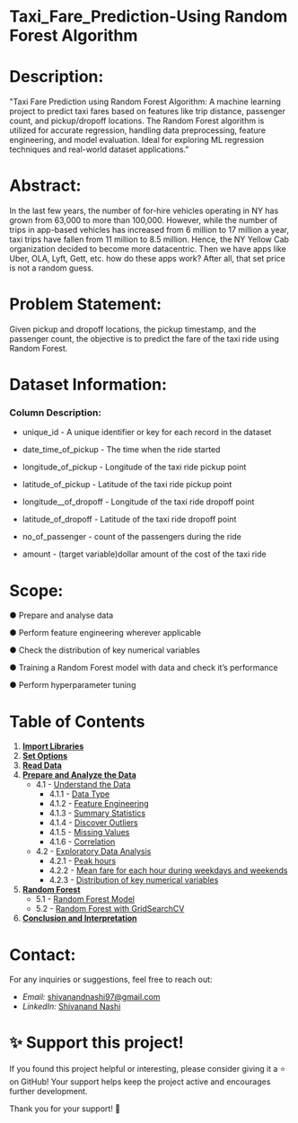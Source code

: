 #  Taxi_Fare_Prediction-Using  Random Forest Algorithm

# Description:

"Taxi Fare Prediction using Random Forest Algorithm: A machine learning project to predict taxi fares based on features like trip distance, passenger count, and pickup/dropoff locations.
The Random Forest algorithm is utilized for accurate regression, handling data preprocessing, feature engineering, and model evaluation.
Ideal for exploring ML regression techniques and real-world dataset applications."

# Abstract: 
In the last few years, the number of for-hire vehicles operating in NY has grown from 63,000 to more than 100,000. However, while the number of trips in app-based vehicles has increased from 6 million to 17 million a year, taxi trips have fallen from 11 million to 8.5 million. Hence, the NY Yellow Cab organization decided to become more datacentric. Then we have apps like Uber, OLA, Lyft, Gett, etc. how do these apps work? After all, that set price is not a random guess. 
 
# Problem Statement: 
Given pickup and dropoff locations, the pickup timestamp, and the passenger count, the objective is to predict the fare of the taxi ride using Random Forest. 

# Dataset Information: 
 
### Column 	Description:

* unique_id - A unique identifier or key for each record in the dataset 

* date_time_of_pickup -	The time when the ride started 

* longitude_of_pickup -	Longitude of the taxi ride pickup point 

* latitude_of_pickup -	Latitude of the taxi ride pickup point 

* longitude__of_dropoff -	Longitude of the taxi ride dropoff point 

* latitude_of_dropoff -	Latitude of the taxi ride dropoff point 

* no_of_passenger -	count of the passengers during the ride 

* amount -	(target variable)dollar amount of the cost of the taxi ride

# Scope: 

●	Prepare and analyse data  

●	Perform feature engineering wherever applicable 

●	Check the distribution of key numerical variables 

●	Training a Random Forest model with data and check it’s performance 

● Perform hyperparameter tuning 

# Table of Contents

1. **[Import Libraries](#import_lib)**
2. **[Set Options](#set_options)**
3. **[Read Data](#Read_Data)**
4. **[Prepare and Analyze the Data](#data_preparation)**
    - 4.1 - [Understand the Data](#Data_Understanding)
        - 4.1.1 - [Data Type](#Data_Types)
        - 4.1.2 - [Feature Engineering](#Feature_Eng)
        - 4.1.3 - [Summary Statistics](#Summary_Statistics)
        - 4.1.4 - [Discover Outliers](#outlier)
        - 4.1.5 - [Missing Values](#Missing_Values)
        - 4.1.6 - [Correlation](#correlation)
    - 4.2 - [Exploratory Data Analysis](#EDA)
        - 4.2.1 - [Peak hours](#Peak)
        - 4.2.2 - [Mean fare for each hour during weekdays and weekends](#Mean_Fare)
        - 4.2.3 - [Distribution of key numerical variables](#Distribution)
5. **[Random Forest](#Random_Forest)**
    - 5.1 - [Random Forest Model](#RF_Model)
    - 5.2 - [Random Forest with GridSearchCV ](#RF_CV)
6. **[Conclusion and Interpretation](#conclusion)**

# Contact:

For any inquiries or suggestions, feel free to reach out:

- *Email:* [shivanandnashi97@gmail.com](mailto:shivanandnashi97@gmail.com)
- *LinkedIn:* [Shivanand Nashi](https://www.linkedin.com/in/shivanand-s-nashi-79579821a)

# ✨ Support this project!
If you found this project helpful or interesting, please consider giving it a ⭐️ on GitHub!
Your support helps keep the project active and encourages further development.

Thank you for your support! 💖
